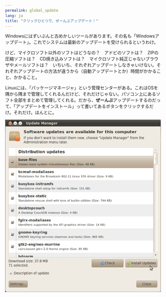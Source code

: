 ```yaml
---
permalink: global_update
lang: ja
title: "クリックひとつで、ぜーんぶアップデート！"
---
```


Windowsにはずいぶんと古めかしいツールがあります。その名も「Windowsアップデート」。これでシステムは最新のアップデートを受けられるというわけ。

けど、マイクロソフト以外のソフトはどうなの？　アドビのソフトは？　ZIPの圧縮ソフトは？　CD焼き込みソフトは？　マイクロソフト純正じゃないブラウザやメールソフトは？　いちいち、それぞれアップデートしなきゃいけない。それぞれアップデートの方法が違うから（自動アップデートとか）時間がかかること、かかること。

Linuxには、「パッケージマネージャ」という管理センターがある。これはOSを隅から隅まで管理してくれるんだけど、それだけじゃない。パソコン上にあるソフト全部をまとめて管理してくれる。だから、<b>ぜーんぶ</b>アップデートするのだって、「アップデートをインストール」って書いてあるボタンをクリックするだけ。それだけ。ほんとに。

<img src="/img/global_update.png" />




